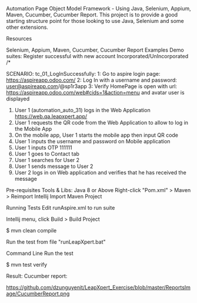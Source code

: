 Automation Page Object Model Framework - Using Java, Selenium, Appium, Maven, Cucumber, Cucumber Report. This project is to provide a good starting structure point for those looking to use Java, Selenium and some other extensions.

Resources

Selenium, Appium, Maven, Cucumber, Cucumber Report Examples Demo suites: Register successful with new account Incorporated/UnIncorporated /*

SCENARIO: tc_01_LogInSuccessfully: 1: Go to aspire login page: https://aspireapp.odoo.com/ 2: Log In with a username and password: user@aspireapp.com/@sp1r3app 3: Verify HomePage is open with url: https://aspireapp.odoo.com/web#cids=1&action=menu and avatar user is displayed

1. User 1 (automation_auto_31) logs in the Web Application https://web.qa.leapxpert.app/ 
2. User 1 requests the QR code from the Web Application to allow to log in the Mobile App 
3. On the mobile app, User 1 starts the mobile app then input QR code 
4. User 1 inputs the username and password on Mobile application 
5. User 1 inputs OTP 111111 
6. User 1 goes to Contact tab 
7. User 1 searches for User 2
8. User 1 sends message to User 2 
9. User 2 logs in on Web application and verifies that he has received the message

Pre-requisites Tools & Libs: Java 8 or Above Right-click "Pom.xml" > Maven > Reimport Intellij Import Maven Project

Running Tests Edit runAspire.xml to run suite

Intellij menu, click Build > Build Project

$ mvn clean compile

Run the test from file "runLeapXpert.bat"

Command Line Run the test

$ mvn test verify

Result:
Cucumber report: 

https://github.com/dzunguyenit/LeapXpert_Exercise/blob/master/ReportsImage/CucumberReport.png